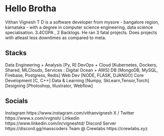 <h1> Hello Brotha </h1>
Vithan Vignesh T D  is a software developer from mysore - bangalore region, karnataka - with a degree in computer science engineering, data science specialisation. 3.4CGPA , 2 Backlogs. He ran 3 fatal projects. Does projects with atleast less downtimes as compared to meta. 
<h2> Stacks </h2>
Data Engineering + Analysis [Py, R] 
DevOps + Cloud [Kubernetes, Dockers, Shared, MLClouds, Services : Digital Ocean + AWS]
DB [MongoDB, MySQL, Firebase, Postgress, Redis]
Web Dev [NODE, FLASK, DJANGO]
Core Development [C, C++]
Data & Learning [Numpy, SkLearn,Tensor,Torch]
Designing [Photoshop, Illustrator, Webflow]

<h2> Socials </h2>
Instagram https://www.instagram.com/vithanvignesh  
X / Twitter https://www.x.com/vvgnsh/
Linkedin https://www.linkedin.com/in/vigneshtd/
Discord Server https://discord.gg/masscoders
Team @ Crewlabs https://crewlabs.xyz
